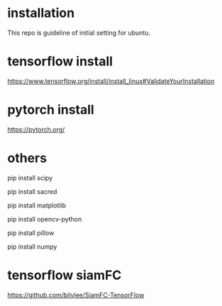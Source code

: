 # installation
This repo is guideline of initial setting for ubuntu.

# tensorflow install
https://www.tensorflow.org/install/install_linux#ValidateYourInstallation

# pytorch install
https://pytorch.org/

# others
pip install scipy

pip install sacred

pip install matplotlib

pip install opencv-python

pip install pillow

pip install numpy

# tensorflow siamFC
https://github.com/bilylee/SiamFC-TensorFlow

